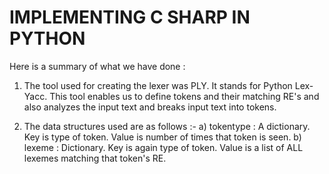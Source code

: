 # IMPLEMENTING C SHARP IN PYTHON #
Here is a summary of what we have done :
1) The tool used for creating the lexer was PLY. It stands for Python Lex-Yacc. This tool enables us to define tokens and their matching RE's and also analyzes the input text and breaks input text into tokens.

2) The data structures used are as follows :-
	a) tokentype : A dictionary. Key is type of token. Value is number of times that token is seen.
	b) lexeme : Dictionary. Key is again type of token. Value is a list of ALL lexemes matching that token's RE.